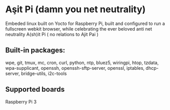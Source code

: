 # Aşit Pi (damn you net neutrality)

Embeded linux built on Yocto for Raspberry Pi, built and configured to run a fullscreen webkit browser, while celebrating the ever beloved  anti net neutrality A(sh)it Pi ( no relations to Ajit Pai )

## Built-in packages:

wpe, git, tmux, mc, cron, curl, python, ntp, bluez5, wiringpi, htop, tzdata, wpa-supplicant, openssh, openssh-sftp-server, openssl, iptables, dhcp-server, bridge-utils, i2c-tools

## Supported boards
Raspberry Pi 3
